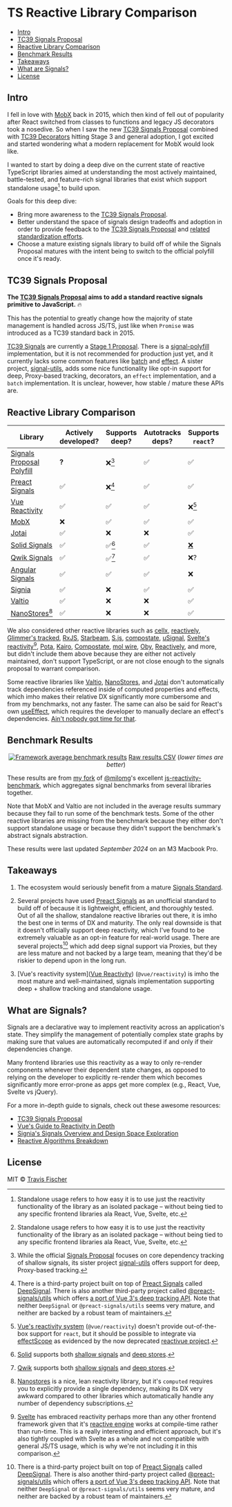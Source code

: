 # TS Reactive Library Comparison <!-- omit from toc -->

- [Intro](#intro)
- [TC39 Signals Proposal](#tc39-signals-proposal)
- [Reactive Library Comparison](#reactive-library-comparison)
- [Benchmark Results](#benchmark-results)
- [Takeaways](#takeaways)
- [What are Signals?](#what-are-signals)
- [License](#license)

## Intro

I fell in love with [MobX](https://mobx.js.org) back in 2015, which then kind of fell out of popularity after React switched from classes to functions and legacy JS decorators took a nosedive. So when I saw the new [TC39 Signals Proposal](https://github.com/tc39/proposal-signals) combined with [TC39 Decorators](https://github.com/tc39/proposal-decorators) hitting Stage 3 and general adoption, I got excited and started wondering what a modern replacement for MobX would look like.

I wanted to start by doing a deep dive on the current state of reactive TypeScript libraries aimed at understanding the most actively maintained, battle-tested, and feature-rich signal libraries that exist which support standalone usage[^standalone-usage] to build upon.

Goals for this deep dive:

- Bring more awareness to the [TC39 Signals Proposal](https://github.com/tc39/proposal-signals).
- Better understand the space of signals design tradeoffs and adoption in order to provide feedback to the [TC39 Signals Proposal](https://github.com/tc39/proposal-signals) and [related standardization efforts](https://github.com/proposal-signals/signal-utils).
- Choose a mature existing signals library to build off of while the Signals Proposal matures with the intent being to switch to the official polyfill once it's ready.

## TC39 Signals Proposal

**The [TC39 Signals Proposal](https://github.com/tc39/proposal-signals) aims to add a standard reactive signals primitive to JavaScript.** 🔥

This has the potential to greatly change how the majority of state management is handled across JS/TS, just like when `Promise` was introduced as a TC39 standard back in 2015.

[TC39 Signals](https://github.com/tc39/proposal-signals) are currently a [Stage 1 Proposal](https://tc39.es/process-document/). There is a [signal-polyfill](https://github.com/proposal-signals/signal-polyfill) implementation, but it is not recommended for production just yet, and it currently lacks some common features like [batch](https://github.com/tc39/proposal-signals/issues/73) and [effect](https://github.com/tc39/proposal-signals#implementing-effects). A sister project, [signal-utils](https://github.com/proposal-signals/signal-utils), adds some nice functionality like opt-in support for deep, Proxy-based tracking, decorators, an `effect` implementation, and a `batch` implementation. It is unclear, however, how stable / mature these APIs are.

## Reactive Library Comparison

| Library                                                                           | Actively developed? | Supports deep?           | Autotracks deps? | Supports `react`?                                          | Standalone usage?[^standalone-usage] | Bundle size                                      |
| --------------------------------------------------------------------------------- | ------------------- | ------------------------ | ---------------- | ---------------------------------------------------------- | ------------------------------------ | ------------------------------------------------ |
| [Signals Proposal Polyfill](https://github.com/proposal-signals/signal-polyfill)  | **?**               | ❌[^signal-utils]        | ✅               | ✅                                                         | ✅                                   | [9kb](https://pkg-size.dev/signal-polyfill)      |
| [Preact Signals](https://github.com/preactjs/signals)                             | ✅                  | ❌[^preact-deep-signals] | ✅               | ✅                                                         | ✅                                   | [4kb](https://pkg-size.dev/@preact/signals-core) |
| [Vue Reactivity](https://vuejs.org/guide/essentials/reactivity-fundamentals.html) | ✅                  | ✅                       | ✅               | ❌[^vue-reactivity-react]                                  | ✅                                   | [20kb](https://pkg-size.dev/@vue/reactivity)     |
| [MobX](https://mobx.js.org)                                                       | ❌                  | ✅                       | ✅               | ✅                                                         | ✅                                   | [64kb](https://pkg-size.dev/mobx)                |
| [Jotai](https://jotai.org)                                                        | ✅                  | ❌                       | ❌               | ✅                                                         | ❌                                   | [7kb](https://pkg-size.dev/jotai)                |
| [Solid Signals](https://docs.solidjs.com/concepts/intro-to-reactivity)            | ✅                  | ✅[^solid-signals]       | ✅               | [❌](https://github.com/Sawtaytoes/reactjs-solidjs-bridge) | ❌                                   | [21kb](https://pkg-size.dev/solid-js)            |
| [Qwik Signals](https://qwik.dev/docs/components/state/#usesignal)                 | ✅                  | ✅[^qwik-signals]        | ✅               | ❌?                                                        | ❌                                   | [83kb](https://pkg-size.dev/@builder.io/qwik)    |
| [Angular Signals](https://angular.dev/guide/signals)                              | ✅                  | ✅                       | ✅               | ❌                                                         | ❌                                   | [360kb](https://pkg-size.dev/@angular/core)      |
| [Signia](https://signia.tldraw.dev/)                                              | ✅                  | ❌                       | ✅               | ✅                                                         | ✅                                   | [9kb](https://pkg-size.dev/signia)               |
| [Valtio](https://github.com/pmndrs/valtio)                                        | ✅                  | ❌                       | ❌               | ✅                                                         | ❌                                   | [7kb](https://pkg-size.dev/valtio)               |
| [NanoStores](https://github.com/nanostores/nanostores)[^nanostores]               | ✅                  | ❌                       | ❌               | ✅                                                         | ✅                                   | [4kb](https://pkg-size.dev/nanostores)           |

We also considered other reactive libraries such as [cellx](https://github.com/Riim/cellx), [reactively](https://github.com/milomg/reactively), [Glimmer's tracked](https://github.com/tracked-tools/tracked-built-ins), [RxJS](https://rxjs.dev), [Starbeam](https://www.starbeamjs.com), [S.js](https://github.com/adamhaile/S), [compostate](https://github.com/lxsmnsyc/compostate), [uSignal](https://github.com/WebReflection/usignal), [Svelte's reactivity](https://github.com/sveltejs/svelte/blob/main/packages/svelte/src/internal/client/reactivity/sources.js)[^svelte-reactivity], [Pota](https://github.com/potahtml/pota), [Kairo](https://github.com/3Shain/kairo), [Compostate](https://github.com/lxsmnsyc/compostate), [mol wire](https://www.npmjs.com/package/mol_wire_lib), [Oby](https://github.com/vobyjs/oby), [Reactively](https://github.com/milomg/reactively), and more, but didn't include them above because they are either not actively maintained, don't support TypeScript, or are not close enough to the signals proposal to warrant comparison.

Some reactive libraries like [Valtio](https://github.com/pmndrs/valtio), [NanoStores](https://github.com/nanostores/nanostores), and [Jotai](https://jotai.org) don't automatically track dependencies referenced inside of computed properties and effects, which imho makes their relative DX significantly more cumbersome and from my benchmarks, not any faster. The same can also be said for React's own [useEffect](https://react.dev/reference/react/useEffect), which requires the developer to manually declare an effect's dependencies. [Ain't nobody got time for that](https://youtu.be/waEC-8GFTP4?t=25).

[^standalone-usage]: Standalone usage refers to how easy it is to use just the reactivity functionality of the library as an isolated package – without being tied to any specific frontend libraries ala React, Vue, Svelte, etc.
[^signal-utils]: While the official [Signals Proposal](https://github.com/proposal-signals/signal-polyfill) focuses on core dependency tracking of shallow signals, its sister project [signal-utils](https://github.com/proposal-signals/signal-utils) offers support for deep, Proxy-based tracking.
[^preact-deep-signals]: There is a third-party project built on top of [Preact Signals](https://github.com/preactjs/signals) called [DeepSignal](https://github.com/luisherranz/deepsignal). There is also another third-party project called [@preact-signals/utils](https://github.com/XantreDev/preact-signals) which offers [a port of Vue 3's deep tracking API](https://github.com/XantreDev/preact-signals/tree/main/packages/utils#deep-reactivity-port-of-vue-3-deep-tracking-api). Note that neither `DeepSignal` or `@preact-signals/utils` seems very mature, and neither are backed by a robust team of maintainers.
[^vue-reactivity-react]: [Vue's reactivity system](https://vuejs.org/guide/essentials/reactivity-fundamentals.html) (`@vue/reactivity`) doesn't provide out-of-the-box support for `react`, but it should be possible to integrate via [effectScope](https://vuejs.org/api/reactivity-advanced.html#effectscope) as evidenced by the now deprecated [reactivue project](https://github.com/antfu/reactivue).
[^solid-signals]: [Solid](https://www.solidjs.com) supports both [shallow signals](https://docs.solidjs.com/concepts/signals) and [deep stores](https://docs.solidjs.com/concepts/stores).
[^qwik-signals]: [Qwik](https://qwik.dev) supports both [shallow signals](https://qwik.dev/docs/components/state/#usesignal) and [deep stores](https://qwik.dev/docs/components/state/#usestore).
[^svelte-reactivity]: [Svelte](https://svelte.dev) has embraced reactivity perhaps more than any other frontend framework given that it's [reactive engine](https://github.com/sveltejs/svelte/blob/main/packages/svelte/src/internal/client/reactivity) works at compile-time rather than run-time. This is a really interesting and efficient approach, but it's also tightly coupled with Svelte as a whole and not compatible with general JS/TS usage, which is why we're not including it in this comparison.
[^nanostores]: [Nanostores](https://github.com/nanostores/nanostores) is a nice, lean reactivity library, but it's `computed` requires you to explicitly provide a single dependency, making its DX very awkward compared to other libraries which automatically handle any number of dependency subscriptions.

## Benchmark Results

<p align='center'>
	<a href="https://github.com/transitive-bullshit/js-reactivity-benchmark/tree/feature/update"><img src="https://github.com/user-attachments/assets/4621879c-fb20-4056-8fd8-f7daa31a07e3" alt="Framework average benchmark results"></a>
	<a href="https://github.com/user-attachments/files/16992605/reactivity-bench.csv">Raw results CSV</a> (<em>lower times are better</em>)
</p>

These results are from [my fork](https://github.com/transitive-bullshit/js-reactivity-benchmark/tree/feature/update) of [@milomg](https://github.com/milomg)'s excellent [js-reactivity-benchmark](https://github.com/milomg/js-reactivity-benchmark), which aggregates signal benchmarks from several libraries together.

Note that MobX and Valtio are not included in the average results summary because they fail to run some of the benchmark tests. Some of the other reactive libraries are missing from the benchmark because they either don't support standalone usage or because they didn't support the benchmark's abstract signals abstraction.

These results were last updated _September 2024_ on an M3 Macbook Pro.

## Takeaways

1. The ecosystem would seriously benefit from a mature [Signals Standard](https://github.com/proposal-signals/signal-polyfill).

2. Several projects have used [Preact Signals](https://github.com/preactjs/signals) as an unofficial standard to build off of because it is lightweight, efficient, and thoroughly tested. Out of all the shallow, standalone reactive libraries out there, it is imho the best one in terms of DX and maturity. The only real downside is that it doesn't officially support deep reactivity, which I've found to be extremely valuable as an opt-in feature for real-world usage. There are several projects[^preact-deep-signals] which add deep signal support via Proxies, but they are less mature and not backed by a large team, meaning that they'd be riskier to depend upon in the long run.

3. [Vue's reactivity system]([Vue Reactivity](https://vuejs.org/guide/essentials/reactivity-fundamentals.html)) (`@vue/reactivity`) is imho the most mature and well-maintained, signals implementation supporting deep + shallow tracking and standalone usage.

## What are Signals?

Signals are a declarative way to implement reactivity across an application's state. They simplify the management of potentially complex state graphs by making sure that values are automatically recomputed if and only if their dependencies change.

Many frontend libraries use this reactivity as a way to only re-render components whenever their dependent state changes, as opposed to relying on the developer to explicitly re-render them which becomes significantly more error-prone as apps get more complex (e.g., React, Vue, Svelte vs jQuery).

For a more in-depth guide to signals, check out these awesome resources:

- [TC39 Signals Proposal](https://github.com/tc39/proposal-signals)
- [Vue's Guide to Reactivity in Depth](https://vuejs.org/guide/extras/reactivity-in-depth.html)
- [Signia's Signals Overview and Design Space Exploration](https://signia.tldraw.dev/docs/what-are-signals)
- [Reactive Algorithms Breakdown](https://github.com/milomg/reactively/blob/main/Reactive-algorithms.md)

## License

MIT © [Travis Fischer](https://x.com/transitive_bs)
